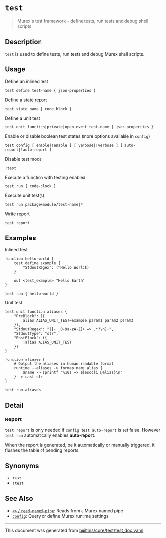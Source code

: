 # `test`

> Murex's test framework - define tests, run tests and debug shell scripts

## Description

`test` is used to define tests, run tests and debug Murex shell scripts.

## Usage

Define an inlined test

```
test define test-name { json-properties }
```

Define a state report

```
test state name { code block }
```

Define a unit test

```
test unit function|private|open|event test-name { json-properties }
```

Enable or disable boolean test states (more options available in `config`)

```
test config [ enable|!enable ] [ verbose|!verbose ] [ auto-report|!auto-report ]
```

Disable test mode

```
!test
```

Execute a function with testing enabled

```
test run { code-block }
```

Execute unit test(s)

```
test run package/module/test-name|*
```

Write report

```
test report
```

## Examples

Inlined test

```
function hello-world {
    test define example {
        "StdoutRegex": (^Hello World$)
    }

    out <test_example> "Hello Earth"
}

test run { hello-world }
```

Unit test

```
test unit function aliases {
    "PreBlock": ({
        alias ALIAS_UNIT_TEST=example param1 param2 param3
    }),
    "StdoutRegex": "([- _0-9a-zA-Z]+ => .*?\n)+",
    "StdoutType": "str",
    "PostBlock": ({
        !alias ALIAS_UNIT_TEST
    })
}

function aliases {
    # Output the aliases in human readable format
    runtime --aliases -> formap name alias {
        $name -> sprintf "%10s => ${esccli @alias}\n"
    } -> cast str
}

test run aliases
```

## Detail

### Report

`test report` is only needed if `config test auto-report` is set false.
However `test run` automatically enables **auto-report**.

When the report is generated, be it automatically or manually triggered, it
flushes the table of pending reports.

## Synonyms

* `test`
* `!test`


## See Also

* [`<>` / `read-named-pipe`](../commands/namedpipe.md):
  Reads from a Murex named pipe
* [`config`](../commands/config.md):
  Query or define Murex runtime settings

<hr/>

This document was generated from [builtins/core/test/test_doc.yaml](https://github.com/lmorg/murex/blob/master/builtins/core/test/test_doc.yaml).